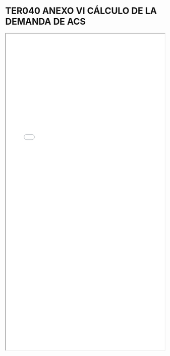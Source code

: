 # TER040 ANEXO VI CÁLCULO DE LA DEMANDA DE ACS

<iframe src="../TER040 ANEXO VI CÁLCULO DE LA DEMANDA DE ACS.pdf" width="100%" height="1000px"></iframe>
